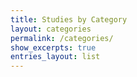 ```yaml
---
title: Studies by Category
layout: categories
permalink: /categories/
show_excerpts: true
entries_layout: list
---
```

